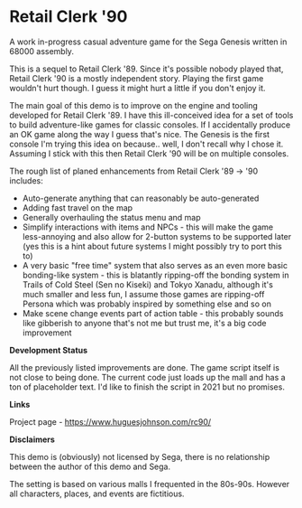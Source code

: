 # Retail Clerk '90
A work in-progress casual adventure game for the Sega Genesis written in 68000 assembly. 

This is a sequel to Retail Clerk '89. Since it's possible nobody played that, Retail Clerk '90 is a mostly independent story. Playing the first game wouldn't hurt though. I guess it might hurt a little if you don't enjoy it.

The main goal of this demo is to improve on the engine and tooling developed for Retail Clerk '89. I have this ill-conceived idea for a set of tools to build adventure-like games for classic consoles. If I accidentally produce an OK game along the way I guess that's nice. The Genesis is the first console I'm trying this idea on because.. well, I don't recall why I chose it. Assuming I stick with this then Retail Clerk '90 will be on multiple consoles.

The rough list of planed enhancements from Retail Clerk '89 -> '90 includes:

* Auto-generate anything that can reasonably be auto-generated
* Adding fast travel on the map
* Generally overhauling the status menu and map
* Simplify interactions with items and NPCs - this will make the game less-annoying and also allow for 2-button systems to be supported later (yes this is a hint about future systems I might possibly try to port this to)
* A very basic "free time" system that also serves as an even more basic bonding-like system - this is blatantly ripping-off the bonding system in Trails of Cold Steel (Sen no Kiseki) and Tokyo Xanadu, although it's much smaller and less fun, I assume those games are ripping-off Persona which was probably inspired by something else and so on
* Make scene change events part of action table - this probably sounds like gibberish to anyone that's not me but trust me, it's a big code improvement

**Development Status**

All the previously listed improvements are done. The game script itself is not close to being done. The current code just loads up the mall and has a ton of placeholder text. I'd like to finish the script in 2021 but no promises.

**Links**

Project page - https://www.huguesjohnson.com/rc90/

**Disclaimers**

This demo is (obviously) not licensed by Sega, there is no relationship between the author of this demo and Sega.

The setting is based on various malls I frequented in the 80s-90s. However all characters, places, and events are fictitious.
